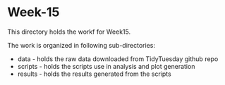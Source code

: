 # Week-15
This directory holds the workf for Week15.

The work is organized in following sub-directories:
  * data - holds the raw data downloaded from TidyTuesday github repo
  * scripts - holds the scripts use in analysis and plot generation
  * results - holds the results generated from the scripts
